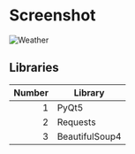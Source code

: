 # Screenshot
![Weather](https://user-images.githubusercontent.com/46905365/198390546-8185b5c7-5de3-4f99-8d3c-ae402e82ba64.png)
## Libraries
| Number | Library |
|-----:|-----------|
|     1| PyQt5|
|     2| Requests    |
|     3| BeautifulSoup4       |
